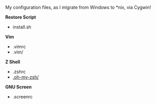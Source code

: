 My configuration files, as I migrate from Windows to *nix, via Cygwin!

**Restore Script**
* install.sh

**Vim**
* .vimrc
* .vim/

**Z Shell**
* .zshrc
* [.oh-my-zsh/](https://github.com/robbyrussell/oh-my-zsh)

**GNU Screen**
* .screenrc
